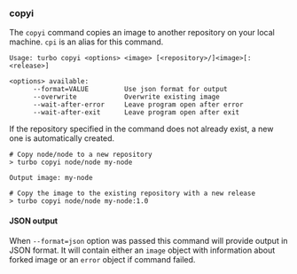 ### copyi

The `copyi` command copies an image to another repository on your local machine. `cpi` is an alias for this command.

```
Usage: turbo copyi <options> <image> [<repository>/]<image>[:<release>]

<options> available:
      --format=VALUE         Use json format for output
      --overwrite            Overwrite existing image
      --wait-after-error     Leave program open after error
      --wait-after-exit      Leave program open after exit
```

If the repository specified in the command does not already exist, a new one is automatically created.  

```
# Copy node/node to a new repository
> turbo copyi node/node my-node

Output image: my-node

# Copy the image to the existing repository with a new release
> turbo copyi node/node my-node:1.0
```

#### JSON output

When `--format=json` option was passed this command will provide output in JSON format. It will contain either an `image` object with information about forked image or an `error` object if command failed.